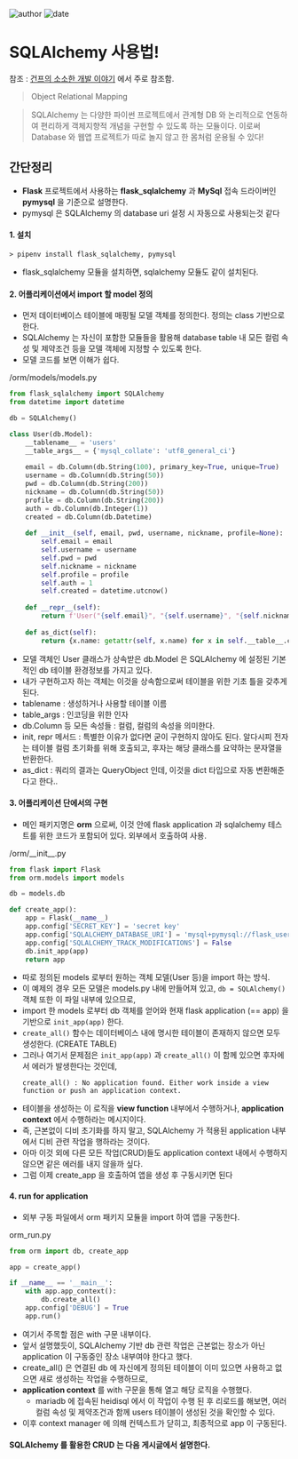 
![author](https://img.shields.io/badge/author-daesungRa-lightgray.svg?style=flat-square)
![date](https://img.shields.io/badge/date-190612-lightgray.svg?style=flat-square)

# SQLAlchemy 사용법!

참조 : [건프의 소소한 개발 이야기](https://ljs93kr.tistory.com/59) 에서 주로 참조함.

> Object Relational Mapping

> SQLAlchemy 는 다양한 파이썬 프로젝트에서 관계형 DB 와 논리적으로 연동하여 편리하게 객체지향적 개념을 구현할 수 있도록 하는 모듈이다. 이로써 Database 와 웹앱 프로젝트가 따로 놀지 않고 한 몸처럼 운용될 수 있다!

## 간단정리

- **Flask** 프로젝트에서 사용하는 **flask_sqlalchemy** 과 **MySql** 접속 드라이버인 **pymysql** 을 기준으로 설명한다.
- pymysql 은 SQLAlchemy 의 database uri 설정 시 자동으로 사용되는것 같다

#### 1. 설치
```text
> pipenv install flask_sqlalchemy, pymysql
```
- flask_sqlalchemy 모듈을 설치하면, sqlalchemy 모듈도 같이 설치된다.

#### 2. 어플리케이션에서 import 할 model 정의

- 먼저 데이터베이스 테이블에 매핑될 모델 객체를 정의한다. 정의는 class 기반으로 한다.
- SQLAlchemy 는 자신이 포함한 모듈들을 활용해 database table 내 모든 컬럼 속성 및 제약조건 등을 모델 객체에 지정할 수 있도록 한다.
- 모델 코드를 보면 이해가 쉽다.

/orm/models/models.py
```python
from flask_sqlalchemy import SQLAlchemy
from datetime import datetime

db = SQLAlchemy()

class User(db.Model):
    __tablename__ = 'users'
    __table_args__ = {'mysql_collate': 'utf8_general_ci'}
    
    email = db.Column(db.String(100), primary_key=True, unique=True)
    username = db.Column(db.String(50))
    pwd = db.Column(db.String(200))
    nickname = db.Column(db.String(50))
    profile = db.Column(db.String(200))
    auth = db.Column(db.Integer(1))
    created = db.Column(db.Datetime)
    
    def __init__(self, email, pwd, username, nickname, profile=None):
        self.email = email
        self.username = username
        self.pwd = pwd
        self.nickname = nickname
        self.profile = profile
        self.auth = 1
        self.created = datetime.utcnow()
    
    def __repr__(self):
        return f'User("{self.email}", "{self.username}", "{self.nickname}", "{self.profile}")'
    
    def as_dict(self):
        return {x.name: getattr(self, x.name) for x in self.__table__.columns}
```

- 모델 객체인 User 클래스가 상속받은 db.Model 은 SQLAlchemy 에 설정된 기본적인 db 테이블 환경정보를 가지고 있다.
- 내가 구현하고자 하는 객체는 이것을 상속함으로써 테이블을 위한 기초 틀을 갖추게 된다.
- tablename : 생성하거나 사용할 테이블 이름
- table_args : 인코딩을 위한 인자
- db.Column 등 모든 속성들 : 컬럼, 컬럼의 속성을 의미한다.
- init, repr 메서드 : 특별한 이유가 없다면 굳이 구현하지 않아도 된다. 알다시피 전자는 테이블 컬럼 초기화를 위해 호출되고, 후자는 해당 클래스를 요약하는 문자열을 반환한다.
- as_dict : 쿼리의 결과는 QueryObject 인데, 이것을 dict 타입으로 자동 변환해준다고 한다..

#### 3. 어플리케이션 단에서의 구현

- 메인 패키지명은 **orm** 으로써, 이것 안에 flask application 과 sqlalchemy 테스트를 위한 코드가 포함되어 있다. 외부에서 호출하여 사용.

/orm/\_\_init\_\_.py
```python
from flask import Flask
from orm.models import models

db = models.db

def create_app():
    app = Flask(__name__)
    app.config['SECRET_KEY'] = 'secret key'
    app.config['SQLALCHEMY_DATABASE_URI'] = 'mysql+pymysql://flask_user:0000@localhost/flaskdb' # mysql://username:password@DB_IP/DB_NAME
    app.config['SQLALCHEMY_TRACK_MODIFICATIONS'] = False
    db.init_app(app)
    return app
```

- 따로 정의된 models 로부터 원하는 객체 모델(User 등)을 import 하는 방식.
- 이 예제의 경우 모든 모델은 models.py 내에 만들어져 있고, ```db = SQLAlchemy()``` 객체 또한 이 파일 내부에 있으므로,
- import 한 models 로부터 db 객체를 얻어와 현재 flask application (== app) 을 기반으로 ```init_app(app)``` 한다.
- ```create_all()``` 함수는 데이터베이스 내에 명시한 테이블이 존재하지 않으면 모두 생성한다. (CREATE TABLE)
- 그러나 여기서 문제점은 ```init_app(app)``` 과 ```create_all()``` 이 함께 있으면 후자에서 에러가 발생한다는 것인데,
    ```text
    create_all() : No application found. Either work inside a view function or push an application context.
    ```
- 테이블을 생성하는 이 로직을 **view function** 내부에서 수행하거나, **application context** 에서 수행하라는 메시지이다.
- 즉, 근본없이 디비 초기화를 하지 말고, SQLAlchemy 가 적용된 application 내부에서 디비 관련 작업을 행하라는 것이다.
- 아마 이것 외에 다른 모든 작업(CRUD)들도 application context 내에서 수행하지 않으면 같은 에러를 내지 않을까 싶다.
- 그럼 이제 create_app 을 호출하여 앱을 생성 후 구동시키면 된다

#### 4. run for application

- 외부 구동 파일에서 orm 패키지 모듈을 import 하여 앱을 구동한다.

orm_run.py
```python
from orm import db, create_app

app = create_app()

if __name__ == '__main__':
    with app.app_context():
        db.create_all()
    app.config['DEBUG'] = True
    app.run()
```

- 여기서 주목할 점은 with 구문 내부이다.
- 앞서 설명했듯이, SQLAlchemy 기반 db 관련 작업은 근본없는 장소가 아닌 application 이 구동중인 장소 내부여야 한다고 했다.
- create_all() 은 연결된 db 에 자신에게 정의된 테이블이 이미 있으면 사용하고 없으면 새로 생성하는 작업을 수행하므로,
- **application context** 를 with 구문을 통해 열고 해당 로직을 수행했다.
    * mariadb 에 접속된 heidisql 에서 이 작업이 수행 된 후 리로드를 해보면, 여러 컬럼 속성 및 제약조건과 함께 users 테이블이 생성된 것을 확인할 수 있다.
- 이후 context manager 에 의해 컨텍스트가 닫히고, 최종적으로 app 이 구동된다.

#### SQLAlchemy 를 활용한 CRUD 는 다음 게시글에서 설명한다.



